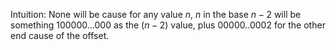 Intuition:
None will be cause for any value $n$, $n$ in the 
base $n-2$ will be something $100000...000$ as the $(n-2)$ value,
plus $00000..0002$ for the other end cause of the offset.
